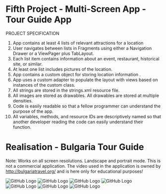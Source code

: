 # Fifth Project - Multi-Screen App - Tour Guide App

PROJECT SPECIFICATION

1. App contains at least 4 lists of relevant attractions for a location
2. User navigates between lists in Fragments using either a Navigation Drawer or a ViewPager plus TabLayout.
3. Each list item contains information about an event, restaurant, historical site, or similar.
4. At least one list includes pictures of the location.
5. App contains a custom object for storing location information .
6. App uses a custom adapter to populate the layout with views based on instances of the custom class.
7. All strings are stored in the strings.xml resource file.
8. All images are stored as drawables. All drawables are stored at multiple densities.
9. Code is easily readable so that a fellow programmer can understand the purpose of the app.
10. All variables, methods, and resource IDs are descriptively named so that another developer reading the code can easily understand their function.

# Realisation - Bulgaria Tour Guide

Note: Works on all screen resolutions. Landscape and portrait mode.
This is not a commercial application. The video used in the application is owned by http://bulgariatravel.org/ and is here only for educational purposes!

![GitHub Logo](Screenshots/screen_01.png)     ![GitHub Logo](Screenshots/screen_02.png)
![GitHub Logo](Screenshots/screen_03.png)     ![GitHub Logo](Screenshots/screen_04.png)
![GitHub Logo](Screenshots/screen_05.png)
![GitHub Logo](Screenshots/screen_06.png)
![GitHub Logo](Screenshots/screen_07.png)
